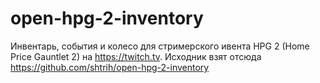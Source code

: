 # open-hpg-2-inventory
Инвентарь, события и колесо для стримерского ивента HPG 2 (Home Price Gauntlet 2) на https://twitch.tv.
Исходник взят отсюда https://github.com/shtrih/open-hpg-2-inventory
